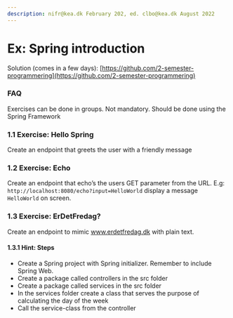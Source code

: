 ```yaml
---
description: nifr@kea.dk February 202, ed. clbo@kea.dk August 2022
---
```


# Ex: Spring introduction

Solution (comes in a few days): [https://github.com/2-semester-programmering](https://github.com/2-semester-programmering)

### FAQ

Exercises can be done in groups. Not mandatory. Should be done using the Spring Framework

### 1.1 Exercise: Hello Spring

Create an endpoint that greets the user with a friendly message

### 1.2 Exercise: Echo

Create an endpoint that echo’s the users GET parameter from the URL. E.g: `http://localhost:8080/echo?input=HelloWorld` display a message `HelloWorld` on screen.

### 1.3 Exercise: ErDetFredag?

Create an endpoint to mimic www.erdetfredag.dk with plain text.

#### 1.3.1 Hint: Steps

* Create a Spring project with Spring initializer. Remember to include Spring Web.
* Create a package called controllers in the src folder
* Create a package called services in the src folder
* In the services folder create a class that serves the purpose of calculating the day of the week
* Call the service-class from the controller
